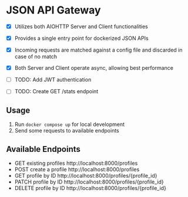 # JSON API Gateway

 - [x] Utilizes both AIOHTTP Server and Client functionalities
 - [x] Provides a single entry point for dockerized JSON APIs
 - [x] Incoming requests are matched against a config file and discarded in case of no match
 - [x] Both Server and Client operate async, allowing best performance
 - [ ] TODO: Add JWT authentication
 - [ ] TODO: Create GET /stats endpoint


## Usage

1. Run `docker compose up` for local development
2. Send some requests to available endpoints


## Available Endpoints

- GET existing profiles http://localhost:8000/profiles
- POST create a profile http://localhost:8000/profiles
- GET profile by ID http://localhost:8000/profiles/{profile_id}
- PATCH profile by ID http://localhost:8000/profiles/{profile_id}
- DELETE profile by ID http://localhost:8000/profiles/{profile_id}

